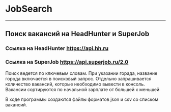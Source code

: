 # JobSearch
___________

## Поиск вакансий на HeadHunter и SuperJob

### Ссылка на HeadHunter https://api.hh.ru
### Ссылка на SuperJob https://api.superjob.ru/2.0

Поиск ведется по ключевым словам. При указании горада, название города включается в поисковый запрос.
Отдельно запрашивается количество вакансий, которые необходимо вывести в консоль.
Вакансии сортируются по начальной зарплате от большей к меньшей

В ходе программы создаются файлы форматов json и csv со списком вакансий.
